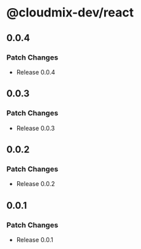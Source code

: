 # @cloudmix-dev/react

## 0.0.4

### Patch Changes

- Release 0.0.4

## 0.0.3

### Patch Changes

- Release 0.0.3

## 0.0.2

### Patch Changes

- Release 0.0.2

## 0.0.1

### Patch Changes

- Release 0.0.1
